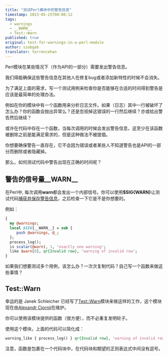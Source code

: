 ```yaml
---
title: "测试Perl模块中的警告信息"
timestamp: 2013-05-25T08:00:12
tags:
  - warnings
  - __WARN__
  - Test::Warn
published: true
original: test-for-warnings-in-a-perl-module
author: szabgab
translator: terrencehan
---
```



Perl模块在某些情况下（作为API的一部分）需要发出警告信息。

我们得能确保这些警告信息在其他人在修复bug或者添加新特性的时候不会消失。

为了满足上面的需求，写一个测试用例来检查你是否能够在合适的时间得到警告是应该是最简单的处理办法。


例如在你的模块中有一个函数用来分析日志文件。如果（日志）其中一行被破坏了怎么办？你的函数会抛出异常么？还是忽视掉这错误的一行然后继续？亦或给出警告然后继续？

或许在代码中存在一个函数，当每次调用的时候会发出警告信息，这至少在该函数被删除之前是能满足需求的，但是这种做法不被提倡。

你想要确保警告一直存在，它不会因为错误或者某些人不知道警告也是API的一部分而删除或者隐藏掉。

那么，如何测试代码中警告出现在正确的时间呢？

## 警告的信号量__WARN__

在Perl中, 每次调用<b>warn</b>都会发出一个内部信号。你可以使用<b>$SIG{__WARN__}</b>让测试代码[捕获并保存警告信息](/how-to-capture-and-save-warnings-in-perl)，之后检查一下它是不是你想要的。

例如：

```perl
{
  my @warnings;
  local $SIG{__WARN__} = sub {
     push @warnings, @_;
  };
  process_log();
  is scalar(@warn), 1, 'exactly one warning';
  like $warn[0], qr{Invalid row}, 'warning of invalid row';
}
```

如果我们想要测试多个用例，该怎么办？一次次复制代码？自己写一个函数来做这些事情？

## Test::Warn

幸运的是 Janek Schleicher 已经写了[Test::Warn](http://metacpan.org/module/Test::Warn)模块来做这样的工作，这个模块现在由[Alexandr Ciornii](http://chorny.net/)在维护。

你可以使用该模块提供的函数（很方便），而不必重复发明轮子。

使用这个模块，上面的代码可以简化成：

```perl
warning_like { process_log() } qr{Invalid row}, 'warning of invalid row';
```

注意，函数是包裹在一个代码块中，在代码块和期望的正则表达式中间没有逗号。


